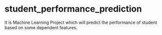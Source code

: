 # student_performance_prediction
It is Machine Learning Project which will predict the performance of student based on some dependent features.
